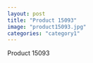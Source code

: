 ```yaml
---
layout: post
title: "Product 15093"
image: "product15093.jpg"
categories: "category1"
---
```

Product 15093

